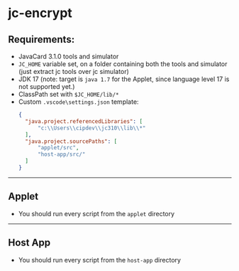 # jc-encrypt
## Requirements:
* JavaCard 3.1.0 tools and simulator
* `JC_HOME` variable set, on a folder containing both the tools and simulator (just extract jc tools over jc simulator)
* JDK 17 (note: target is `java 1.7` for the Applet, since language level 17 is not supported yet.)
* ClassPath set with `$JC_HOME/lib/*` 
* Custom `.vscode\settings.json` template:
  ```JSON
  {
    "java.project.referencedLibraries": [
        "c:\\Users\\cipdev\\jc310\\lib\\*" 
    ],
    "java.project.sourcePaths": [
        "applet/src",
        "host-app/src/"
    ]
  }
  ```

---
## Applet
* You should run every script from the `applet` directory
---
## Host App
* You should run every script from the `host-app` directory